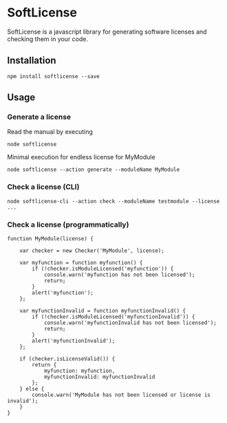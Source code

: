 # SoftLicense

SoftLicense is a javascript library for generating software licenses and checking them in your code.

## Installation
    npm install softlicense --save

## Usage

### Generate a license
Read the manual by executing

    node softlicense

Minimal execution for endless license for MyModule

    node softlicense --action generate --moduleName MyModule

### Check a license (CLI)
    node softlicense-cli --action check --moduleName testmodule --license ...

### Check a license (programmatically)

    function MyModule(license) {

        var checker = new Checker('MyModule', license);

        var myfunction = function myfunction() {
            if (!checker.isModuleLicensed('myfunction')) {
                console.warn('myfunction has not been licensed');
                return;
            }
            alert('myfunction');
        };

        var myfunctionInvalid = function myfunctionInvalid() {
            if (!checker.isModuleLicensed('myfunctionInvalid')) {
                console.warn('myfunctionInvalid has not been licensed');
                return;
            }
            alert('myfunctionInvalid');
        };

        if (checker.isLicenseValid()) {
            return {
                myfunction: myfunction,
                myfunctionInvalid: myfunctionInvalid
            };
        } else {
            console.warn('MyModule has not been licensed or license is invalid');
        }
    }
